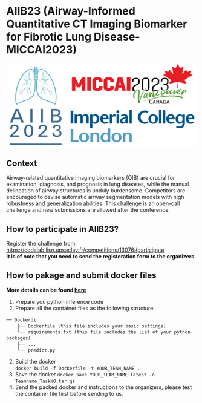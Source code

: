 # AIIB23 (Airway-Informed Quantitative CT Imaging Biomarker for Fibrotic Lung Disease-MICCAI2023)
![image](images/main.png)
## Context 
Airway-related quantitative imaging biomarkers (QIB) are crucial for examination, diagnosis, and prognosis in lung diseases, while the manual delineation of airway structures is unduly burdensome. Competitors are encouraged to devise automatic airway segmentation models with high robustness and generalization abilities. This challenge is an open-call challenge and new submissions are allowed after the conference.  
## How to participate in AIIB23?  
Register the challenge from https://codalab.lisn.upsaclay.fr/competitions/13076#participate  
**It is of note that you need to send the registeration form to the organizers.**
## How to pakage and submit docker files 
**More details can be found [here](https://github.com/XiaodanXing/-AIIB23/tree/main/docker%20submission)** 
1. Prepare you python inference code
2. Prepare all the container files as the following structure:
```
── Dockerdir
    ├── Dockerfile (this file includes your basic settings)
    └── requirements.txt (this file includes the list of your python packages)
    ├── ...
    └── predict.py
``` 
2. Build the docker  
```docker build -f Dockerfile -t YOUR_TEAM_NAME .```
3. Save the docker
```docker save YOUR_TEAM_NAME:latest -o Teamname_TaskNO.tar.gz```
4. Send the packed docker and instructions to the organizers, please test the container file first before sending to us.
